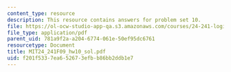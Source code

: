 ```yaml
---
content_type: resource
description: This resource contains answers for problem set 10.
file: https://ol-ocw-studio-app-qa.s3.amazonaws.com/courses/24-241-logic-i-fall-2009/f201f5337ea652673efbb86bb2ddb1e7_MIT24_241F09_hw10_sol.pdf
file_type: application/pdf
parent_uid: 781a9f2a-a204-6774-061e-50ef95dc6761
resourcetype: Document
title: MIT24_241F09_hw10_sol.pdf
uid: f201f533-7ea6-5267-3efb-b86bb2ddb1e7
---
```

